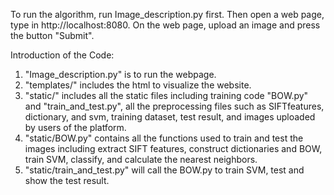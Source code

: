To run the algorithm, run Image_description.py first. Then open a web page, type in http://localhost:8080. 
On the web page, upload an image and press the button "Submit".

Introduction of the Code:
  1. "Image_description.py" is to run the webpage.
  2. "templates/" includes the html to visualize the website.
  3. "static/" includes all the static files including training code "BOW.py" and "train_and_test.py", all the preprocessing files such as SIFTfeatures, dictionary, and svm, training dataset, test result, and images uploaded by users of the platform.
  4. "static/BOW.py" contains all the functions used to train and test the images including extract SIFT features, construct dictionaries and BOW, train SVM, classify, and calculate the nearest neighbors. 
  5. "static/train_and_test.py" will call the BOW.py to train SVM, test and show the test result.